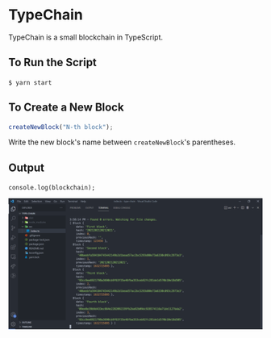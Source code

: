 # TypeChain

TypeChain is a small blockchain in TypeScript.

## To Run the Script
`$ yarn start`

## To Create a New Block
```typescript
createNewBlock("N-th block");
```
Write the new block's name between `createNewBlock`'s parentheses.

## Output
`console.log(blockchain);`

![Console output](/assets/output.png)